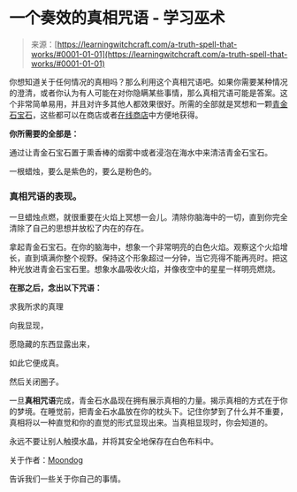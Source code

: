 <!--yml

category: 未分类

date: 2024-06-12 18:16:36

-->

# 一个奏效的真相咒语 - 学习巫术

> 来源：[https://learningwitchcraft.com/a-truth-spell-that-works/#0001-01-01](https://learningwitchcraft.com/a-truth-spell-that-works/#0001-01-01)

你想知道关于任何情况的真相吗？那么利用这个真相咒语吧。如果你需要某种情况的澄清，或者你认为有人可能在对你隐瞒某些事情，那么真相咒语可能是答案。这个非常简单易用，并且对许多其他人都效果很好。所需的全部就是冥想和一颗[青金石宝石](http://store.learningwitchcraft.com/lapis-lazuli-tumbled-stone-gemstone-crystal-healing-rock-1-piece/)，这些都可以在商店或者[在线商店](http://store.learningwitchcraft.com)中方便地获得。

**你所需要的全部是：**

通过让青金石宝石置于熏香棒的烟雾中或者浸泡在海水中来清洁青金石宝石。

一根蜡烛，要么是紫色的，要么是粉色的。

### 真相咒语的表现。

一旦蜡烛点燃，就很重要在火焰上冥想一会儿。清除你脑海中的一切，直到你完全清除了自己的思想并放松了内在的存在。

拿起青金石宝石。在你的脑海中，想象一个非常明亮的白色火焰。观察这个火焰增长，直到填满你整个视野。保持这个形象超过一分钟，当它亮得不能再亮时。把这种光放进青金石宝石里。想象水晶吸收火焰，并像夜空中的星星一样明亮燃烧。

**在那之后，念出以下咒语：**

求我所求的真理

向我显现，

愿隐藏的东西显露出来，

如此它便成真。

然后关闭圈子。

一旦**真相咒语**完成，青金石水晶现在拥有展示真相的力量。揭示真相的方式在于你的梦境。在睡觉前，把青金石水晶放在你的枕头下。记住你梦到了什么并不重要，真相将以一种直觉和你的直觉的形式显现出来。当真相显现时，你会知道的。

永远不要让别人触摸水晶，并将其安全地保存在白色布料中。

关于作者：[Moondog](https://learningwitchcraft.com/profile/?tthayer/)

告诉我们一些关于你自己的事情。
